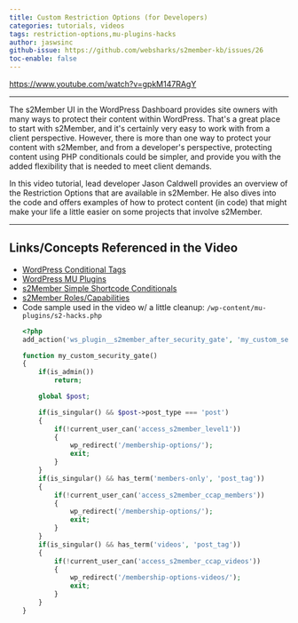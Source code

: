 ```yaml
---
title: Custom Restriction Options (for Developers)
categories: tutorials, videos
tags: restriction-options,mu-plugins-hacks
author: jaswsinc
github-issue: https://github.com/websharks/s2member-kb/issues/26
toc-enable: false
---
```


https://www.youtube.com/watch?v=gpkM147RAgY

---

The s2Member UI in the WordPress Dashboard provides site owners with many ways to protect their content within WordPress. That's a great place to start with s2Member, and it's certainly very easy to work with from a client perspective. However, there is more than one way to protect your content with s2Member, and from a developer's perspective, protecting content using PHP conditionals could be simpler, and provide you with the added flexibility that is needed to meet client demands.

In this video tutorial, lead developer Jason Caldwell provides an overview of the Restriction Options that are available in s2Member. He also dives into the code and offers examples of how to protect content (in code) that might make your life a little easier on some projects that involve s2Member.

---

## Links/Concepts Referenced in the Video

- [WordPress Conditional Tags](http://codex.wordpress.org/Conditional_Tags)
- [WordPress MU Plugins](http://codex.wordpress.org/Must_Use_Plugins)
- [s2Member Simple Shortcode Conditionals](http://www.s2member.com/kb/simple-shortcode-conditionals/)
- [s2Member Roles/Capabilities](http://www.s2member.com/kb/roles-caps/)
- Code sample used in the video w/ a little cleanup:
  `/wp-content/mu-plugins/s2-hacks.php`
	```php
	<?php
	add_action('ws_plugin__s2member_after_security_gate', 'my_custom_security_gate');

	function my_custom_security_gate()
	{
		if(is_admin())
			return;

		global $post;

		if(is_singular() && $post->post_type === 'post')
		{
			if(!current_user_can('access_s2member_level1'))
			{
				wp_redirect('/membership-options/');
				exit;
			}
		}
		if(is_singular() && has_term('members-only', 'post_tag'))
		{
			if(!current_user_can('access_s2member_ccap_members'))
			{
				wp_redirect('/membership-options/');
				exit;
			}
		}
		if(is_singular() && has_term('videos', 'post_tag'))
		{
			if(!current_user_can('access_s2member_ccap_videos'))
			{
				wp_redirect('/membership-options-videos/');
				exit;
			}
		}
	}
	```
